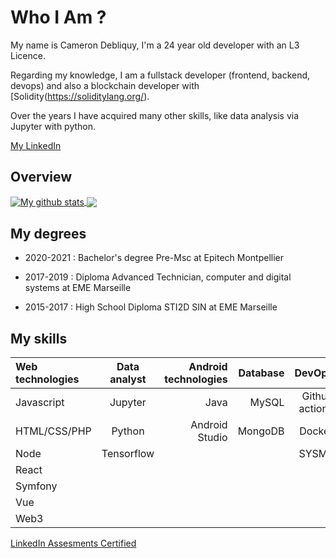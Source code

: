 # Who I Am ?

My name is Cameron Debliquy, I'm a 24 year old developer with an L3 Licence. 

Regarding my knowledge, I am a fullstack developer (frontend, backend, devops) and also a blockchain developer with [Solidity(https://soliditylang.org/).

Over the years I have acquired many other skills, like data analysis via Jupyter with python.

[My LinkedIn](https://linkedin.com/in/cameron-debliquy-7b0916193)


## Overview

<a href="https://github.com/anuraghazra/github-readme-stats">
  <img align="center" src="https://github-readme-stats.vercel.app/api?username=Celesxx&theme=dark&count_private=true&show_icons=true" alt="My github stats" />
  <img align="center" src="https://github-readme-stats.vercel.app/api/top-langs/?username=Celesxx&theme=dark&langs_count=15&layout=compact" />
</a>


## My degrees 

- 2020-2021 : Bachelor's degree Pre-Msc at Epitech Montpellier

- 2017-2019 : Diploma Advanced Technician, computer and digital systems at EME Marseille

- 2015-2017 : High School Diploma STI2D SIN at EME Marseille


## My skills


| Web technologies | Data analyst        | Android technologies| Database | DevOps | blockchain
| :--------------- |:---------------:| -----:| ------:| ------:| --------:|
| Javascript  |   Jupyter       |  Java | MySQL | Github actions | Solidity |
| HTML/CSS/PHP | Python            |   Android Studio | MongoDB | Docker |
| Node  | Tensorflow         |     |     | SYSML | |
| React|  || |
| Symfony | || |
| Vue | || |
| Web3 | || |

[LinkedIn Assesments Certified](https://www.linkedin.com/in/cameron-debliquy-7b0916193/details/skills/)
